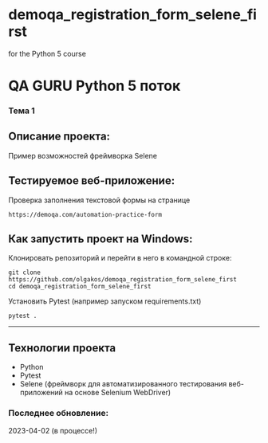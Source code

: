 # demoqa_registration_form_selene_first
for the Python 5 course

# QA GURU Python 5 поток
### Тема 1
## Описание проекта:
Пример возможностей фреймворка Selene 

## Тестируемое веб-приложение:
Проверка заполнения текстовой формы на странице
```
https://demoqa.com/automation-practice-form
```
## Как запустить проект на Windows:
Клонировать репозиторий и перейти в него в командной строке:
```
git clone https://github.com/olgakos/demoqa_registration_form_selene_first
cd demoqa_registration_form_selene_first
```
Установить Pytest (например запуском requirements.txt)
```
pytest .
```
---

## Технологии проекта
- Python
- Pytest
- Selene (фреймворк для автоматизированного тестирования веб-приложений на основе Selenium WebDriver)

### Последнее обновление:
2023-04-02  (в процессе!)
